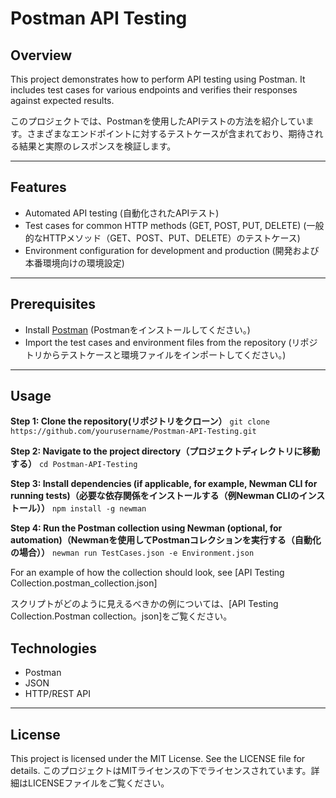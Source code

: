 # Postman API Testing

## Overview
This project demonstrates how to perform API testing using Postman. It includes test cases for various endpoints and verifies their responses against expected results.

このプロジェクトでは、Postmanを使用したAPIテストの方法を紹介しています。さまざまなエンドポイントに対するテストケースが含まれており、期待される結果と実際のレスポンスを検証します。

---

## Features 
- Automated API testing (自動化されたAPIテスト)
- Test cases for common HTTP methods (GET, POST, PUT, DELETE)  (一般的なHTTPメソッド（GET、POST、PUT、DELETE）のテストケース)
- Environment configuration for development and production   (開発および本番環境向けの環境設定)

---

## Prerequisites 
- Install [Postman](https://www.postman.com/downloads/)   (Postmanをインストールしてください。)
- Import the test cases and environment files from the repository   (リポジトリからテストケースと環境ファイルをインポートしてください。)

---

## Usage 
**Step 1: Clone the repository(リポジトリをクローン）**
```git clone https://github.com/yourusername/Postman-API-Testing.git```

**Step 2: Navigate to the project directory（プロジェクトディレクトリに移動する）**
```cd Postman-API-Testing```

**Step 3: Install dependencies (if applicable, for example, Newman CLI for running tests)（必要な依存関係をインストールする（例Newman CLIのインストール））**
```npm install -g newman```

**Step 4: Run the Postman collection using Newman (optional, for automation)（Newmanを使用してPostmanコレクションを実行する（自動化の場合））**
```newman run TestCases.json -e Environment.json```

For an example of how the collection should look, see [API Testing Collection.postman_collection.json]

スクリプトがどのように見えるべきかの例については、[API Testing Collection.Postman collection。json]をご覧ください。

## Technologies 
- Postman
- JSON
- HTTP/REST API

---

## License 

This project is licensed under the MIT License. See the LICENSE file for details.
このプロジェクトはMITライセンスの下でライセンスされています。詳細はLICENSEファイルをご覧ください。
